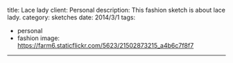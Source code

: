 title: Lace lady
client: Personal
description: This fashion sketch is about lace lady.
category: sketches
date: 2014/3/1
tags: 
- personal
- fashion
image: https://farm6.staticflickr.com/5623/21502873215_a4b6c7f8f7
---
